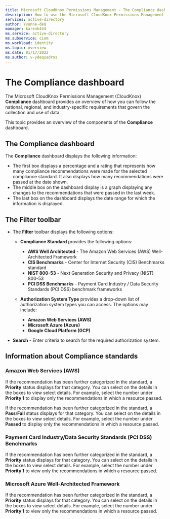 ```yaml
---
title: Microsoft CloudKnox Permissions Management - The Compliance dashboard
description: How to use the Microsoft CloudKnox Permissions Management Compliance dashboard.
services: active-directory
author: Yvonne-deQ
manager: karenh444
ms.service: active-directory
ms.subservice: ciem
ms.workload: identity
ms.topic: overview
ms.date: 01/17/2022
ms.author: v-ydequadros
---
```


# The Compliance dashboard

The Microsoft CloudKnox Permissions Management (CloudKnox) **Compliance** dashboard provides an overview of how you can follow the national, regional, and industry-specific requirements that govern the collection and use of data.

This topic provides an overview of the components of the **Compliance** dashboard.

## The Compliance dashboard

The **Compliance** dashboard displays the following information:

- The first box displays a percentage and a rating that represents how many compliance recommendations were made for the selected compliance standard. It also displays how many recommendations were passed at the date shown.
- The middle box on the dashboard display is a graph displaying any changes to the recommendations that were passed in the last week.
- The last box on the dashboard displays the date range for which the information is displayed.

## The Filter toolbar

- The **Filter** toolbar displays the following options:
    - **Compliance Standard** provides the following options:
        - **AWS Well Architected** - The Amazon Web Services (AWS) Well-Architected Framework
        - **CIS Benchmarks** - Center for Internet Security (CIS) Benchmarks standard
        - **NIST 800-53** - Next Generation Security and Privacy (NIST) 800-53
        - **PCI DSS Benchmarks** - Payment Card Industry / Data Security Standards (PCI DSS) benchmark frameworks

    - **Authorization System Type** provides a drop-down list of authorization system types you can access. The options may include:
        - **Amazon Web Services (AWS)**
        - **Microsoft Azure (Azure)**
        - **Google Cloud Platform (GCP)**

- **Search** - Enter criteria to search for the required authorization system.
 
## Information about Compliance standards

### Amazon Web Services (AWS)

If the recommendation has been further categorized in the standard, a **Priority** status displays for that category. You can select on the details in the boxes to view select details. For example, select the number under **Priority 1** to display only the recommendations in which a resource passed.

If the recommendation has been further categorized in the standard, a **Pass**/**Fail** status displays for that category. You can select on the details in the boxes to view select details. For example, select the number under **Passed** to display only the recommendations in which a resource passed.

### Payment Card Industry/Data Security Standards (PCI DSS) Benchmarks

If the recommendation has been further categorized in the standard, a **Priority** status displays for that category. You can select on the details in the boxes to view select details. For example, select the number under **Priority 1** to view only the recommendations in which a resource passed.

### Microsoft Azure Well-Architected Framework

If the recommendation has been further categorized in the standard, a **Priority** status displays for that category. You can select on the details in the boxes to view select details. For example, select the number under **Priority 1** to view only the recommendations in which a resource passed.



<!---## Next steps--->